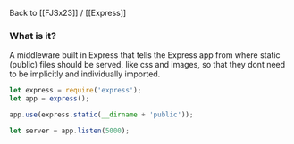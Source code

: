 Back to [[FJSx23]] / [[Express]]
### What is it?
A middleware built in Express that tells the Express app from where static (public) files should be served, like css and images, so that they dont need to be implicitly and individually imported.

```javascript
let express = require('express');
let app = express();

app.use(express.static(__dirname + 'public')); 

let server = app.listen(5000);
```
